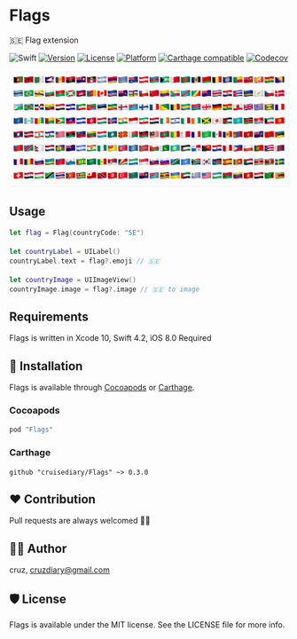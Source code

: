 # Flags
🇸🇪 Flag extension

![Swift](https://img.shields.io/badge/Swift-4.2-orange.svg)
[![Version](https://img.shields.io/cocoapods/v/Flags.svg?style=flat)](http://cocoapods.org/pods/Flags)
[![License](https://img.shields.io/cocoapods/l/Flags.svg?style=flat)](http://cocoapods.org/pods/Flags)
[![Platform](https://img.shields.io/cocoapods/p/Flags.svg?style=flat)](http://cocoapods.org/pods/Flags)
[![Carthage compatible](https://img.shields.io/badge/Carthage-compatible-4BC51D.svg?style=flat)](https://github.com/Carthage/Carthage)
[![Codecov](https://img.shields.io/codecov/c/github/cruisediary/Flags.svg)](https://codecov.io/gh/cruisediary/Flags)

![flags](README/flags.jpg)

## Usage
```swift
let flag = Flag(countryCode: "SE")

let countryLabel = UILabel()
countryLabel.text = flag?.emoji // 🇸🇪

let countryImage = UIImageView()
countryImage.image = flag?.image // 🇸🇪 to image
```

## Requirements
Flags is written in  Xcode 10, Swift 4.2, iOS 8.0 Required

## 📲 Installation
Flags is available through [Cocoapods](http://cocoapods.org) or [Carthage](https://github.com/Carthage/Carthage).

### Cocoapods
```ruby
pod "Flags"
```

### Carthage
```
github "cruisediary/Flags" ~> 0.3.0
```

## ❤️ Contribution
Pull requests are always welcomed 🏄🏼

## 👨‍💻 Author
cruz, cruzdiary@gmail.com

## 🛡 License

Flags is available under the MIT license. See the LICENSE file for more info.
